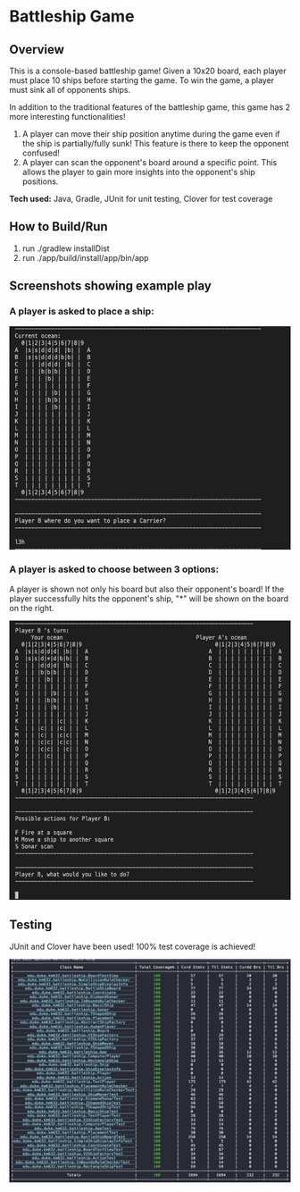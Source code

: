 # Battleship Game

## Overview 
This is a console-based battleship game! Given a 10x20 board, each player must place 10 ships before starting the game. To win the game, a player must sink all of opponents ships.

In addition to the traditional features of the battleship game, this game has 2 more interesting functionalities! 

1. A player can move their ship position anytime during the game even if the ship is partially/fully sunk! This feature is there to keep the opponent confused!
2. A player can scan the opponent's board around a specific point. This allows the player to gain more insights into the opponent's ship positions.

**Tech used:** Java, Gradle, JUnit for unit testing, Clover for test coverage

## How to Build/Run

1. run ./gradlew  installDist 
2. run ./app/build/install/app/bin/app

## Screenshots showing example play

### A player is asked to place a ship: 

<img src="imgs/1.png" alt="ship-place" width="600" height="400"/>

### A player is asked to choose between 3 options: 

A player is shown not only his board but also their opponent's board! If the player successfully hits the opponent's ship, "*" will be shown on the board on the right. 

<img src="imgs/2.png" alt="ship-place" width="600" height="500"/>

## Testing 

JUnit and Clover have been used! 100% test coverage is achieved! 

<img src="imgs/3.png" alt="ship-place" width="600" height="400"/>
